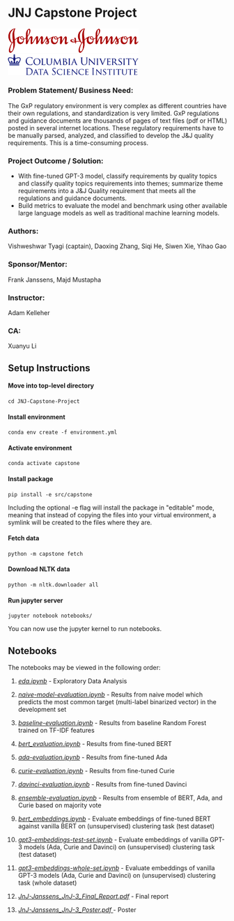 # JNJ Capstone Project



<p float="left">
  <img src="notebooks/images/JNJ_logo.png" width='300' />
  <img src="notebooks/images/columbia_dsi_logo.png" width='300'/> 
</p>



### Problem Statement/ Business Need:

The GxP regulatory environment is very complex as different countries have their own regulations, and standardization is very limited. GxP regulations and guidance documents are thousands of pages of text files (pdf or HTML) posted in several internet locations. These regulatory requirements have to be manually parsed, analyzed, and classified to develop the J&J quality requirements. This is a time-consuming process.

### Project Outcome / Solution:

- With fine-tuned GPT-3 model, classify requirements by quality topics and classify quality topics requirements into themes; summarize theme requirements into a J&J Quality requirement that meets all the regulations and guidance documents.
- Build metrics to evaluate the model and benchmark using other available large language models as well as traditional machine learning models.

### Authors:

Vishweshwar Tyagi (captain), Daoxing Zhang, Siqi He, Siwen Xie, Yihao Gao

### Sponsor/Mentor:
Frank Janssens, Majd Mustapha

### Instructor:
Adam Kelleher

### CA:
Xuanyu Li


## Setup Instructions

#### Move into top-level directory
```
cd JNJ-Capstone-Project
```

#### Install environment
```
conda env create -f environment.yml
```

#### Activate environment
```
conda activate capstone
```

#### Install package
```
pip install -e src/capstone
```

Including the optional -e flag will install the package in "editable" mode, meaning that instead of copying the files into your virtual environment, a symlink will be created to the files where they are.

#### Fetch data
```
python -m capstone fetch
```

#### Download NLTK data
```
python -m nltk.downloader all
```

#### Run jupyter server
```
jupyter notebook notebooks/
```

You can now use the jupyter kernel to run notebooks.

## Notebooks

The notebooks may be viewed in the following order:

1. *[eda.ipynb](notebooks/eda.ipynb)* - Exploratory Data Analysis

2. *[naive-model-evaluation.ipynb](notebooks/naive-model-evaluation.ipynb)* - Results from naive model which predicts the most common target (multi-label binarized vector) in the development set

2. *[baseline-evaluation.ipynb](notebooks/baseline-evaluation.ipynb)* - Results from baseline Random Forest trained on TF-IDF features

3. *[bert_evaluation.ipynb](notebooks/bert_evaluation.ipynb)* - Results from fine-tuned BERT

4. *[ada-evaluation.ipynb](notebooks/ada-evaluation.ipynb)* - Results from fine-tuned Ada

5. *[curie-evaluation.ipynb](notebooks/curie-evaluation.ipynb)* - Results from fine-tuned Curie

6. *[davinci-evaluation.ipynb](notebooks/davinci-evaluation.ipynb)* - Results from fine-tuned Davinci

7. *[ensemble-evaluation.ipynb](notebooks/ensemble-evaluation.ipynb)* - Results from ensemble of BERT, Ada, and Curie based on majority vote

8. *[bert_embeddings.ipynb](notebooks/bert_embeddings.ipynb)* - Evaluate embeddings of fine-tuned BERT against vanilla BERT on (unsupervised) clustering task (test dataset)

9. *[gpt3-embeddings-test-set.ipynb](notebooks/gpt3-embeddings-test-set.ipynb)* - Evaluate embeddings of vanilla GPT-3 models (Ada, Curie and Davinci) on (unsupervised) clustering task (test dataset)

10. *[gpt3-embeddings-whole-set.ipynb](notebooks/gpt3-embeddings-whole-set.ipynb)* - Evaluate embeddings of vanilla GPT-3 models (Ada, Curie and Davinci) on (unsupervised) clustering task (whole dataset)

11. *[JnJ-Janssens_JnJ-3_Final_Report.pdf](reports/JnJ-Janssens_JnJ-3_Final_Report.pdf)* - Final report

12. *[JnJ-Janssens_JnJ-3_Poster.pdf ](reports/JnJ-Janssens_JnJ-3_Poster.pdf)* - Poster